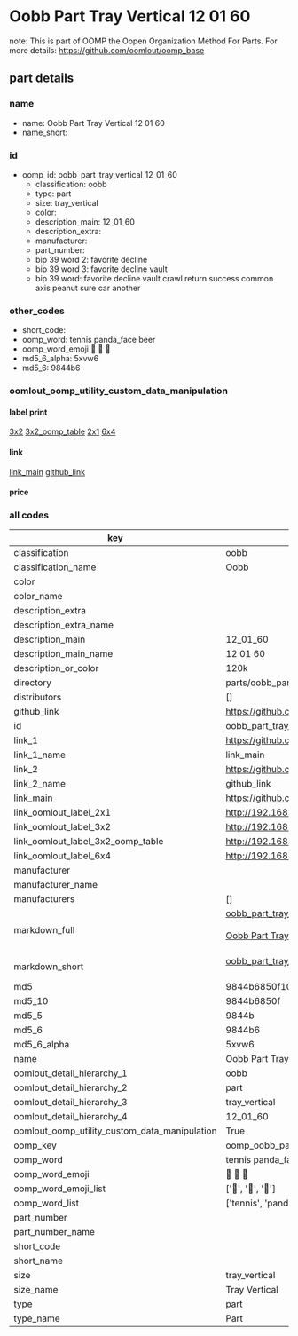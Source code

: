 # Oobb Part Tray Vertical 12 01 60  

note: This is part of OOMP the Oopen Organization Method For Parts. For more details: https://github.com/oomlout/oomp_base

##  part details





### name
* name: Oobb Part Tray Vertical 12 01 60
* name_short: 
### id
* oomp_id: oobb_part_tray_vertical_12_01_60
  * classification: oobb
  * type: part
  * size: tray_vertical
  * color: 
  * description_main: 12_01_60
  * description_extra: 
  * manufacturer: 
  * part_number: 
  * bip 39 word 2: favorite decline
  * bip 39 word 3: favorite decline vault
  * bip 39 word: favorite decline vault crawl return success common axis peanut sure car another

### other_codes
* short_code: 
* oomp_word: tennis panda_face beer
* oomp_word_emoji :tennis: :panda_face: :beer:
* md5_6_alpha: 5xvw6
* md5_6: 9844b6






### oomlout_oomp_utility_custom_data_manipulation
#### label print
[3x2](http://192.168.1.245:1112/?label=oomp%205xvw6)
[3x2_oomp_table](http://192.168.1.107:1112/?label=oomp%205xvw6)
[2x1](http://192.168.1.242:1112/?label=oomp%205xvw6)
[6x4](http://192.168.1.55:1112/?label=oomp%205xvw6)    

#### link

[link_main](https://github.com/oomlout/oomlout_oomp_current_version_messy/tree/main/parts/oobb_part_tray_vertical_12_01_60) [github_link](https://github.com/oomlout/oomlout_oomp_part_src/tree/main/parts/oobb_part_tray_vertical_12_01_60)                             

#### price







### all codes 
| key | value |  
| --- | --- |  
| classification | oobb |  
| classification_name | Oobb |  
| color |  |  
| color_name |  |  
| description_extra |  |  
| description_extra_name |  |  
| description_main | 12_01_60 |  
| description_main_name | 12 01 60 |  
| description_or_color | 120k |  
| directory | parts/oobb_part_tray_vertical_12_01_60 |  
| distributors | [] |  
| github_link | https://github.com/oomlout/oomlout_oomp_part_src/tree/main/parts/oobb_part_tray_vertical_12_01_60 |  
| id | oobb_part_tray_vertical_12_01_60 |  
| link_1 | https://github.com/oomlout/oomlout_oomp_current_version_messy/tree/main/parts/oobb_part_tray_vertical_12_01_60 |  
| link_1_name | link_main |  
| link_2 | https://github.com/oomlout/oomlout_oomp_part_src/tree/main/parts/oobb_part_tray_vertical_12_01_60 |  
| link_2_name | github_link |  
| link_main | https://github.com/oomlout/oomlout_oomp_current_version_messy/tree/main/parts/oobb_part_tray_vertical_12_01_60 |  
| link_oomlout_label_2x1 | http://192.168.1.242:1112/?label=oomp%205xvw6 |  
| link_oomlout_label_3x2 | http://192.168.1.245:1112/?label=oomp%205xvw6 |  
| link_oomlout_label_3x2_oomp_table | http://192.168.1.107:1112/?label=oomp%205xvw6 |  
| link_oomlout_label_6x4 | http://192.168.1.55:1112/?label=oomp%205xvw6 |  
| manufacturer |  |  
| manufacturer_name |  |  
| manufacturers | [] |  
| markdown_full | [oobb_part_tray_vertical_12_01_60](https://github.com/oomlout/oomlout_oomp_current_version_messy/tree/main/parts/oobb_part_tray_vertical_12_01_60)<br>[](https://github.com/oomlout/oomlout_oomp_current_version_messy/tree/main/parts/oobb_part_tray_vertical_12_01_60)<br>[Oobb Part Tray Vertical 12 01 60](https://github.com/oomlout/oomlout_oomp_current_version_messy/tree/main/parts/oobb_part_tray_vertical_12_01_60)<br><br> |  
| markdown_short | [oobb_part_tray_vertical_12_01_60](https://github.com/oomlout/oomlout_oomp_current_version_messy/tree/main/parts/oobb_part_tray_vertical_12_01_60)<br><br> |  
| md5 | 9844b6850f10e5cf615c132be38e3aa0 |  
| md5_10 | 9844b6850f |  
| md5_5 | 9844b |  
| md5_6 | 9844b6 |  
| md5_6_alpha | 5xvw6 |  
| name | Oobb Part Tray Vertical 12 01 60 |  
| oomlout_detail_hierarchy_1 | oobb |  
| oomlout_detail_hierarchy_2 | part |  
| oomlout_detail_hierarchy_3 | tray_vertical |  
| oomlout_detail_hierarchy_4 | 12_01_60 |  
| oomlout_oomp_utility_custom_data_manipulation | True |  
| oomp_key | oomp_oobb_part_tray_vertical_12_01_60 |  
| oomp_word | tennis panda_face beer |  
| oomp_word_emoji | :tennis: :panda_face: :beer: |  
| oomp_word_emoji_list | [':tennis:', ':panda_face:', ':beer:'] |  
| oomp_word_list | ['tennis', 'panda_face', 'beer'] |  
| part_number |  |  
| part_number_name |  |  
| short_code |  |  
| short_name |  |  
| size | tray_vertical |  
| size_name | Tray Vertical |  
| type | part |  
| type_name | Part |  
